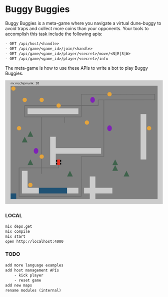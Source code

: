 # Buggy Buggies

Buggy Buggies is a meta-game where you navigate a virtual dune-buggy to avoid traps and collect more coins than your opponents. Your tools to accomplish this task include the following apis:

```
- GET /api/host/<handle>
- GET /api/game/<game_id>/join/<handle>
- GET /api/game/<game_id>/player/<secret>/move/<N|E|S|W>
- GET /api/game/<game_id>/player/<secret>/info
```

The meta-game is how to use these APIs to write a bot to play Buggy Buggies.

<img src="assets/img/screenshot.png" alt="">

### LOCAL

    mix deps.get
    mix compile
    mix start
    open http://localhost:4000

### TODO
    add more language examples
    add host management APIs
        - kick player
        - reset game
    add new maps
    rename modules (internal)
